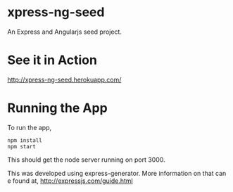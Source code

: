 xpress-ng-seed
==============

An Express and Angularjs seed project.

See it in Action
================

http://xpress-ng-seed.herokuapp.com/

Running the App
===============

To run the app,

    npm install
    npm start

This should get the node server running on port 3000.

This was developed using express-generator. More information on that can e found at, http://expressjs.com/guide.html